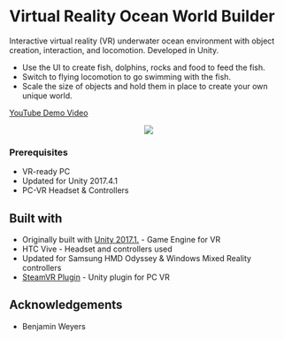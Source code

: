 # Virtual Reality Ocean World Builder
Interactive virtual reality (VR) underwater ocean environment with object creation, interaction, and locomotion. Developed in Unity.
* Use the UI to create fish, dolphins, rocks and food to feed the fish.
* Switch to flying locomotion to go swimming with the fish.
* Scale the size of objects and hold them in place to create your own unique world.

[YouTube Demo Video](https://www.youtube.com/watch?v=zmpgROu-awo)
<p align="center">
  <img src=fishSpawnGif.gif>
</p>

### Prerequisites

* VR-ready PC
* Updated for Unity 2017.4.1
* PC-VR Headset & Controllers

## Built with

* Originally built with [Unity 2017.1.](https://unity3d.com/get-unity/download/archive) - Game Engine for VR
* HTC Vive - Headset and controllers used
* Updated for Samsung HMD Odyssey & Windows Mixed Reality controllers
* [SteamVR Plugin](https://assetstore.unity.com/packages/tools/integration/steamvr-plugin-32647) - Unity plugin for PC VR

## Acknowledgements
* Benjamin Weyers
